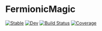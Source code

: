 # FermionicMagic

[![Stable](https://img.shields.io/badge/docs-stable-blue.svg)](https://exAClior.github.io/FermionicMagic.jl/stable/)
[![Dev](https://img.shields.io/badge/docs-dev-blue.svg)](https://exAClior.github.io/FermionicMagic.jl/dev/)
[![Build Status](https://github.com/exAClior/FermionicMagic.jl/actions/workflows/CI.yml/badge.svg?branch=main)](https://github.com/exAClior/FermionicMagic.jl/actions/workflows/CI.yml?query=branch%3Amain)
[![Coverage](https://codecov.io/gh/exAClior/FermionicMagic.jl/branch/main/graph/badge.svg)](https://codecov.io/gh/exAClior/FermionicMagic.jl)
